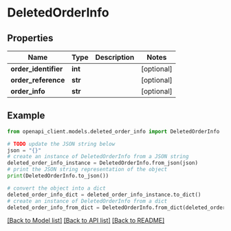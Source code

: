 # DeletedOrderInfo


## Properties

Name | Type | Description | Notes
------------ | ------------- | ------------- | -------------
**order_identifier** | **int** |  | [optional] 
**order_reference** | **str** |  | [optional] 
**order_info** | **str** |  | [optional] 

## Example

```python
from openapi_client.models.deleted_order_info import DeletedOrderInfo

# TODO update the JSON string below
json = "{}"
# create an instance of DeletedOrderInfo from a JSON string
deleted_order_info_instance = DeletedOrderInfo.from_json(json)
# print the JSON string representation of the object
print(DeletedOrderInfo.to_json())

# convert the object into a dict
deleted_order_info_dict = deleted_order_info_instance.to_dict()
# create an instance of DeletedOrderInfo from a dict
deleted_order_info_from_dict = DeletedOrderInfo.from_dict(deleted_order_info_dict)
```
[[Back to Model list]](../README.md#documentation-for-models) [[Back to API list]](../README.md#documentation-for-api-endpoints) [[Back to README]](../README.md)


